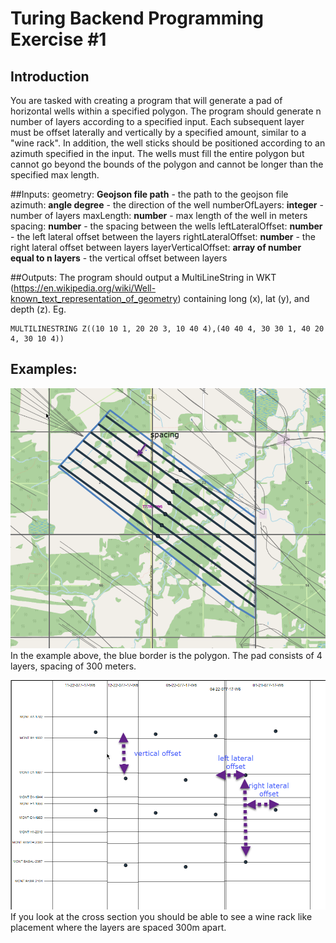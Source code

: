 # Turing Backend Programming Exercise #1

## Introduction
You are tasked with creating a program that will generate a pad of horizontal wells within a  specified polygon. The program should generate n number of layers according to a specified input. Each subsequent layer must be offset laterally and vertically by a specified amount, similar to a "wine rack". In addition, the well sticks should be positioned according to an azimuth specified in the input. The wells must fill the entire polygon but cannot go beyond the bounds of the polygon and cannot be longer than the specified max length.

##Inputs:
geometry: **Geojson file path** - the path to the geojson file
azimuth: **angle degree** - the direction of the well
numberOfLayers: **integer** - number of layers
maxLength: **number**  - max length of the well in meters
spacing: **number** - the spacing between the wells
leftLateralOffset: **number** - the left lateral offset between the layers
rightLateralOffset: **number** - the right lateral offset between layers
layerVerticalOffset: **array of number equal to n layers** - the vertical offset between layers


##Outputs:
The program should output a MultiLineString in WKT (https://en.wikipedia.org/wiki/Well-known_text_representation_of_geometry) containing long (x), lat (y), and depth (z). Eg.

    MULTILINESTRING Z((10 10 1, 20 20 3, 10 40 4),(40 40 4, 30 30 1, 40 20 4, 30 10 4))


## Examples:
![Top Down Example](pad-generator-example.png)
In the example above, the blue border is the polygon. The pad consists of 4 layers, spacing of 300 meters.

![Cross Section example](pad-generator-example2.png)
If you look at the cross section you should be able to see a wine rack like placement where the  layers are spaced 300m apart.